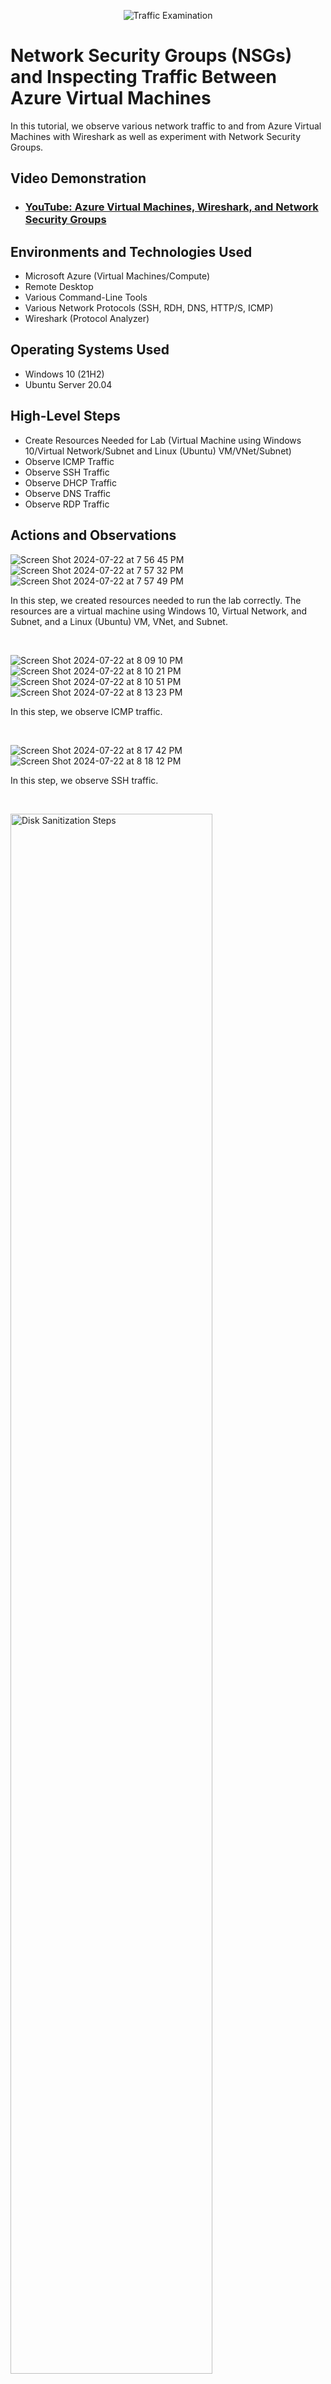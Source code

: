 <p align="center">
<img src="https://i.imgur.com/Ua7udoS.png" alt="Traffic Examination"/>
</p>

<h1>Network Security Groups (NSGs) and Inspecting Traffic Between Azure Virtual Machines</h1>
In this tutorial, we observe various network traffic to and from Azure Virtual Machines with Wireshark as well as experiment with Network Security Groups. <br />


<h2>Video Demonstration</h2>

- ### [YouTube: Azure Virtual Machines, Wireshark, and Network Security Groups](https://www.youtube.com)

<h2>Environments and Technologies Used</h2>

- Microsoft Azure (Virtual Machines/Compute)
- Remote Desktop
- Various Command-Line Tools
- Various Network Protocols (SSH, RDH, DNS, HTTP/S, ICMP)
- Wireshark (Protocol Analyzer)

<h2>Operating Systems Used </h2>

- Windows 10 (21H2)
- Ubuntu Server 20.04

<h2>High-Level Steps</h2>

- Create Resources Needed for Lab (Virtual Machine using Windows 10/Virtual Network/Subnet and Linux (Ubuntu) VM/VNet/Subnet)
- Observe ICMP Traffic
- Observe SSH Traffic
- Observe DHCP Traffic
- Observe DNS Traffic
- Observe RDP Traffic

<h2>Actions and Observations</h2>

<p>
  
![Screen Shot 2024-07-22 at 7 56 45 PM](https://github.com/user-attachments/assets/d0045f11-5dac-44bf-b2e4-f02fa88d1cb7)
![Screen Shot 2024-07-22 at 7 57 32 PM](https://github.com/user-attachments/assets/3ab7b3d1-719a-4e70-b3f1-a64b01612237)
![Screen Shot 2024-07-22 at 7 57 49 PM](https://github.com/user-attachments/assets/138a83cf-7699-42e0-9872-688d17da257b)
</p>
<p>
In this step, we created resources needed to run the lab correctly.  The resources are a virtual machine using Windows 10, Virtual Network, and Subnet, and a Linux (Ubuntu) VM, VNet, and Subnet.
</p>
<br />



<p>
  
![Screen Shot 2024-07-22 at 8 09 10 PM](https://github.com/user-attachments/assets/3a49e175-f549-4d22-b4c9-f7b35895bb53)
![Screen Shot 2024-07-22 at 8 10 21 PM](https://github.com/user-attachments/assets/17e068f1-7d38-4e20-9f0a-d50ba5e1701d)
![Screen Shot 2024-07-22 at 8 10 51 PM](https://github.com/user-attachments/assets/51c71622-f3c4-4245-afc8-fe0ccb5de2c2)
![Screen Shot 2024-07-22 at 8 13 23 PM](https://github.com/user-attachments/assets/70156adb-b275-4911-8f47-ca518761bdee)
</p>
<p>
In this step, we observe ICMP traffic.
</p>
<br />



<p>

![Screen Shot 2024-07-22 at 8 17 42 PM](https://github.com/user-attachments/assets/994c90fa-a57f-4381-981c-5fab095c591c)
![Screen Shot 2024-07-22 at 8 18 12 PM](https://github.com/user-attachments/assets/e9b410cd-82bc-46fa-86a0-983ab9f8e74a)
</p>
<p>
In this step, we observe SSH traffic.
</p>
<br />

<p>
<img src="https://i.imgur.com/DJmEXEB.png" height="80%" width="80%" alt="Disk Sanitization Steps"/>
</p>
<p>
Lorem ipsum dolor sit amet, consectetur adipiscing elit, sed do eiusmod tempor incididunt ut labore et dolore magna aliqua. Ut enim ad minim veniam, quis nostrud exercitation ullamco laboris nisi ut aliquip ex ea commodo consequat. Duis aute irure dolor in reprehenderit in voluptate velit esse cillum dolore eu fugiat nulla pariatur.
</p>
<br />

<p>
<img src="https://i.imgur.com/DJmEXEB.png" height="80%" width="80%" alt="Disk Sanitization Steps"/>
</p>
<p>
Lorem ipsum dolor sit amet, consectetur adipiscing elit, sed do eiusmod tempor incididunt ut labore et dolore magna aliqua. Ut enim ad minim veniam, quis nostrud exercitation ullamco laboris nisi ut aliquip ex ea commodo consequat. Duis aute irure dolor in reprehenderit in voluptate velit esse cillum dolore eu fugiat nulla pariatur.
</p>
<br />

<p>
<img src="https://i.imgur.com/DJmEXEB.png" height="80%" width="80%" alt="Disk Sanitization Steps"/>
</p>
<p>
Lorem ipsum dolor sit amet, consectetur adipiscing elit, sed do eiusmod tempor incididunt ut labore et dolore magna aliqua. Ut enim ad minim veniam, quis nostrud exercitation ullamco laboris nisi ut aliquip ex ea commodo consequat. Duis aute irure dolor in reprehenderit in voluptate velit esse cillum dolore eu fugiat nulla pariatur.
</p>
<br />

